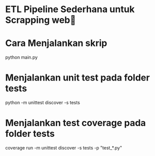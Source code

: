 # ETL Pipeline Sederhana untuk Scrapping web🔗

# Cara Menjalankan skrip
python main.py

# Menjalankan unit test pada folder tests
python -m unittest discover -s tests

# Menjalankan test coverage pada folder tests
coverage run -m unittest discover -s tests -p "test_*.py"
